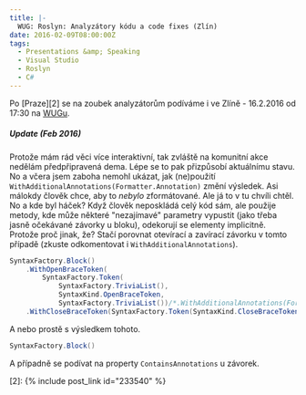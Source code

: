 ```yaml
---
title: |-
  WUG: Roslyn: Analyzátory kódu a code fixes (Zlín)
date: 2016-02-09T08:00:00Z
tags:
  - Presentations &amp; Speaking
  - Visual Studio
  - Roslyn
  - C#
---
```

Po [Praze][2] se na zoubek analyzátorům podíváme i ve Zlíně - 16.2.2016 od 17:30 na [WUGu][1].

<!-- excerpt -->

##### Update (Feb 2016)

Protože mám rád věci více interaktivní, tak zvláště na komunitní akce nedělám předpřipravená dema. Lépe se to pak přizpůsobí aktuálnímu stavu. No a včera jsem zaboha nemohl ukázat, jak (ne)použití `WithAdditionalAnnotations(Formatter.Annotation)` změní výsledek. Asi málokdy člověk chce, aby to _nebylo_ zformátované. Ale já to v tu chvíli chtěl. No a kde byl háček? Když člověk neposkládá celý kód sám, ale použije metody, kde může některé "nezajímavé" parametry vypustit (jako třeba jasně očekávané závorky u bloku), odekorují se elementy implicitně. Protože proč jinak, že? Stačí porovnat otevírací a zavírací závorku v tomto případě (zkuste odkomentovat i `WithAdditionalAnnotations`).

```csharp
SyntaxFactory.Block()
	.WithOpenBraceToken(
	    SyntaxFactory.Token(
	        SyntaxFactory.TriviaList(),
	        SyntaxKind.OpenBraceToken,
	        SyntaxFactory.TriviaList())/*.WithAdditionalAnnotations(Formatter.Annotation)*/)
	.WithCloseBraceToken(SyntaxFactory.Token(SyntaxKind.CloseBraceToken))
```

A nebo prostě s výsledkem tohoto.

```csharp
SyntaxFactory.Block()
```

A případně se podívat na property `ContainsAnnotations` u závorek.

[1]: http://wug.cz/zlin/akce/763-Roslyn-Analyzatory-kodu-a-code-fixes
[2]: {% include post_link id="233540" %}